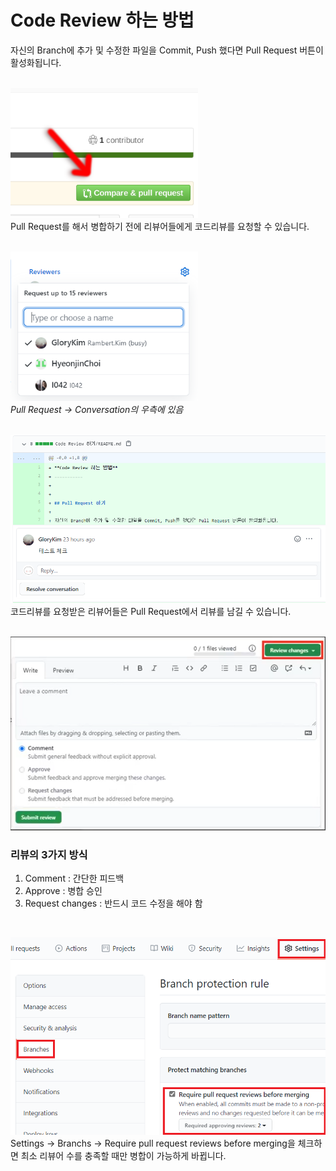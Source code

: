 
**Code Review 하는 방법**
===========


자신의 Branch에 추가 및 수정한 파일을 Commit, Push 했다면 Pull Request 버튼이 활성화됩니다.  
<br>

<img src="./image/pullRequest.png" width="300px"></img>  
Pull Request를 해서 병합하기 전에 리뷰어들에게 코드리뷰를 요청할 수 있습니다.    
<br>

<img src="./image/reviewers.png" width="300px"></img>  
*Pull Request -> Conversation의 우측에 있음*  
<br>

<img src="./image/requestCR.png" width="700px"></img>  
코드리뷰를 요청받은 리뷰어들은 Pull Request에서 리뷰를 남길 수 있습니다.  
<br>

<img src="./image/review.png" width="700px"></img>

### 리뷰의 3가지 방식
1. Comment : 간단한 피드백
2. Approve : 병합 승인
3. Request changes : 반드시 코드 수정을 해야 함  
<br>

<img src="./image/approvingReviews.png" width="700px"></img>  
Settings -> Branchs -> Require pull request reviews before merging을 체크하면 최소 리뷰어 수를 충족할 때만 병합이 가능하게 바뀝니다.